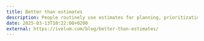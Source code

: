 ```yaml
---
title: Better than estimates
description: People routinely use estimates for planning, prioritization, and managing expectations. But are they really the best tool for the job?
date: 2025-03-13T10:22:00+0200
external: https://ivelum.com/blog/better-than-estimates/
---
```

